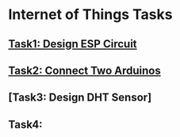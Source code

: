 # Internet of Things Tasks

## [Task1: Design ESP Circuit](https://github.com/BandarAI/SmartMethodsTraining/tree/Tasks/IoT/1st%20Task)
## [Task2: Connect Two Arduinos](https://github.com/BandarAI/SmartMethodsTraining/tree/Tasks/IoT/2nd%20Task)
## [Task3: Design DHT Sensor]
## Task4: 


